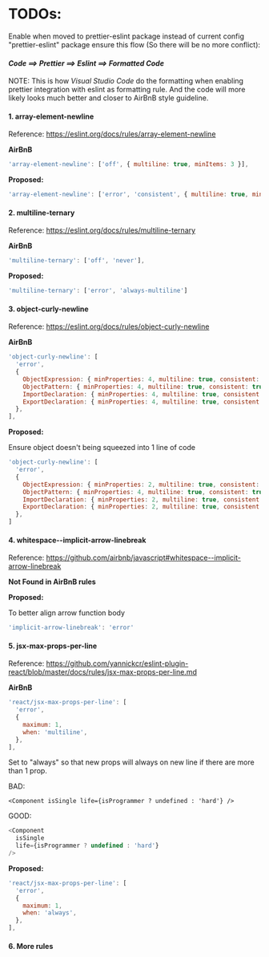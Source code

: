 # TODOs:

Enable when moved to prettier-eslint package instead of current config "prettier-eslint" package ensure this flow (So there will be no more conflict):

#### *Code ==> Prettier ==> Eslint ==> Formatted Code*

NOTE: This is how *Visual Studio Code* do the formatting when enabling prettier
integration with eslint as formatting rule. And the code will more likely looks
much better and closer to AirBnB style guideline.

#### 1. array-element-newline

Reference: https://eslint.org/docs/rules/array-element-newline

**AirBnB**

```javascript
'array-element-newline': ['off', { multiline: true, minItems: 3 }],
```

**Proposed:**

```javascript
'array-element-newline': ['error', 'consistent', { multiline: true, minItems: 3 }],
```

#### 2. multiline-ternary

Reference: https://eslint.org/docs/rules/multiline-ternary

**AirBnB**

```javascript
'multiline-ternary': ['off', 'never'],
```

**Proposed:**

```javascript
'multiline-ternary': ['error', 'always-multiline']
```

#### 3. object-curly-newline

Reference: https://eslint.org/docs/rules/object-curly-newline

**AirBnB**

```javascript
'object-curly-newline': [
  'error',
  {
    ObjectExpression: { minProperties: 4, multiline: true, consistent: true },
    ObjectPattern: { minProperties: 4, multiline: true, consistent: true },
    ImportDeclaration: { minProperties: 4, multiline: true, consistent: true },
    ExportDeclaration: { minProperties: 4, multiline: true, consistent: true },
  },
],
```

**Proposed:**

Ensure object doesn't being squeezed into 1 line of code

```javascript
'object-curly-newline': [
  'error',
  {
    ObjectExpression: { minProperties: 2, multiline: true, consistent: true },
    ObjectPattern: { minProperties: 4, multiline: true, consistent: true },
    ImportDeclaration: { minProperties: 2, multiline: true, consistent: true },
    ExportDeclaration: { minProperties: 2, multiline: true, consistent: true },
  },
]
```

#### 4. whitespace--implicit-arrow-linebreak

Reference: https://github.com/airbnb/javascript#whitespace--implicit-arrow-linebreak

**Not Found in AirBnB rules**

**Proposed:**

To better align arrow function body

```javascript
'implicit-arrow-linebreak': 'error'
```

#### 5. jsx-max-props-per-line

Reference: https://github.com/yannickcr/eslint-plugin-react/blob/master/docs/rules/jsx-max-props-per-line.md

**AirBnB**

```javascript
'react/jsx-max-props-per-line': [
  'error',
  {
    maximum: 1,
    when: 'multiline',
  },
],
```

Set to "always" so that new props will always on new line if there are more than 1 prop.

BAD:

```
<Component isSingle life={isProgrammer ? undefined : 'hard'} />
```

GOOD:

```javascript
<Component
  isSingle
  life={isProgrammer ? undefined : 'hard'}
/>
```
**Proposed:**

```javascript
'react/jsx-max-props-per-line': [
  'error',
  {
    maximum: 1,
    when: 'always',
  },
],
```

#### 6. More rules
